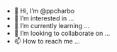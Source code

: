 - 👋 Hi, I’m @ppcharbo
- 👀 I’m interested in ...
- 🌱 I’m currently learning ...
- 💞️ I’m looking to collaborate on ...
- 📫 How to reach me ...

<!---
ppcharbo/ppcharbo is a ✨ special ✨ repository because its `README.md` (this file) appears on your GitHub profile.
You can click the Preview link to take a look at your changes.
--->

